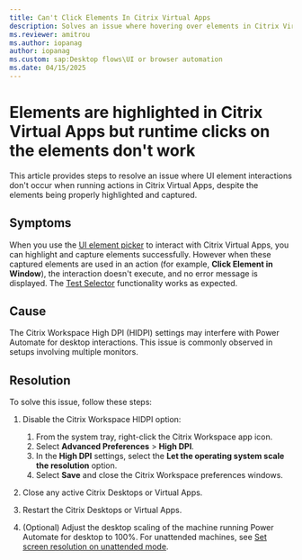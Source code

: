 ```yaml
---
title: Can't Click Elements In Citrix Virtual Apps
description: Solves an issue where hovering over elements in Citrix Virtual Apps works but clicking the elements during runtime don't work.
ms.reviewer: amitrou
ms.author: iopanag
author: iopanag
ms.custom: sap:Desktop flows\UI or browser automation
ms.date: 04/15/2025
---
```

# Elements are highlighted in Citrix Virtual Apps but runtime clicks on the elements don't work 

This article provides steps to resolve an issue where UI element interactions don't occur when running actions in Citrix Virtual Apps, despite the elements being properly highlighted and captured.

## Symptoms

When you use the [UI element picker](/power-automate/desktop-flows/ui-elements#ui-elements-types) to interact with Citrix Virtual Apps, you can highlight and capture elements successfully. However when these captured elements are used in an action (for example, **Click Element in Window**), the interaction doesn't execute, and no error message is displayed. The [Test Selector](/power-automate/desktop-flows/test-selectors) functionality works as expected.

## Cause

The Citrix Workspace High DPI (HIDPI) settings may interfere with Power Automate for desktop interactions. This issue is commonly observed in setups involving multiple monitors.

## Resolution

To solve this issue, follow these steps:

1. Disable the Citrix Workspace HIDPI option:

    1. From the system tray, right-click the Citrix Workspace app icon.
    1. Select **Advanced Preferences** > **High DPI**.
    1. In the **High DPI** settings, select the **Let the operating system scale the resolution** option.
    1. Select **Save** and close the Citrix Workspace preferences windows.

1. Close any active Citrix Desktops or Virtual Apps.
1. Restart the Citrix Desktops or Virtual Apps.

1. (Optional) Adjust the desktop scaling of the machine running Power Automate for desktop to 100%. For unattended machines, see [Set screen resolution on unattended mode](/power-automate/desktop-flows/how-to/set-screen-resolution-unattended-mode).
